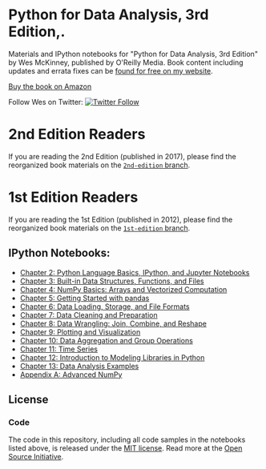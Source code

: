 # Python for Data Analysis, 3rd Edition,.

Materials and IPython notebooks for "Python for Data Analysis, 3rd
Edition" by Wes McKinney, published by O'Reilly Media. Book content
including updates and errata fixes can be [found for free on my
website][6].

[Buy the book on Amazon][1]

Follow Wes on Twitter: [![Twitter Follow](https://img.shields.io/twitter/follow/wesmckinn.svg?style=social&label=Follow)](https://twitter.com/wesmckinn)

# 2nd Edition Readers

If you are reading the 2nd Edition (published in 2017), please find the
reorganized book materials on the [`2nd-edition` branch][5].

# 1st Edition Readers

If you are reading the 1st Edition (published in 2012), please find the
reorganized book materials on the [`1st-edition` branch][2].

## IPython Notebooks:

* [Chapter 2: Python Language Basics, IPython, and Jupyter Notebooks](http://nbviewer.ipython.org/github/pydata/pydata-book/blob/3rd-edition/ch02.ipynb)
* [Chapter 3: Built-in Data Structures, Functions, and Files](http://nbviewer.ipython.org/github/pydata/pydata-book/blob/3rd-edition/ch03.ipynb)
* [Chapter 4: NumPy Basics: Arrays and Vectorized Computation](http://nbviewer.ipython.org/github/pydata/pydata-book/blob/3rd-edition/ch04.ipynb)
* [Chapter 5: Getting Started with pandas](http://nbviewer.ipython.org/github/pydata/pydata-book/blob/3rd-edition/ch05.ipynb)
* [Chapter 6: Data Loading, Storage, and File Formats](http://nbviewer.ipython.org/github/pydata/pydata-book/blob/3rd-edition/ch06.ipynb)
* [Chapter 7: Data Cleaning and Preparation](http://nbviewer.ipython.org/github/pydata/pydata-book/blob/3rd-edition/ch07.ipynb)
* [Chapter 8: Data Wrangling: Join, Combine, and Reshape](http://nbviewer.ipython.org/github/pydata/pydata-book/blob/3rd-edition/ch08.ipynb)
* [Chapter 9: Plotting and Visualization](http://nbviewer.ipython.org/github/pydata/pydata-book/blob/3rd-edition/ch09.ipynb)
* [Chapter 10: Data Aggregation and Group Operations](http://nbviewer.ipython.org/github/pydata/pydata-book/blob/3rd-edition/ch10.ipynb)
* [Chapter 11: Time Series](http://nbviewer.ipython.org/github/pydata/pydata-book/blob/3rd-edition/ch11.ipynb)
* [Chapter 12: Introduction to Modeling Libraries in Python](http://nbviewer.ipython.org/github/pydata/pydata-book/blob/3rd-edition/ch12.ipynb)
* [Chapter 13: Data Analysis Examples](http://nbviewer.ipython.org/github/pydata/pydata-book/blob/3rd-edition/ch13.ipynb)
* [Appendix A: Advanced NumPy](http://nbviewer.ipython.org/github/pydata/pydata-book/blob/3rd-edition/appa.ipynb)

## License

### Code

The code in this repository, including all code samples in the notebooks listed
above, is released under the [MIT license](LICENSE-CODE). Read more at the
[Open Source Initiative](https://opensource.org/licenses/MIT).

[1]: https://amzn.to/3DyLaJc
[2]: https://github.com/wesm/pydata-book/tree/1st-edition
[5]: https://github.com/wesm/pydata-book/tree/2nd-edition
[6]: https://wesmckinney.com/book/